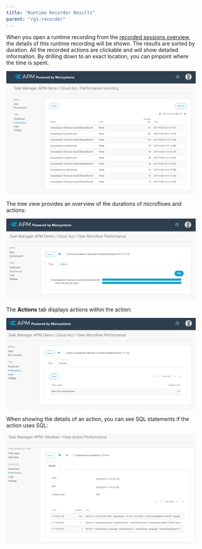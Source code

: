```yaml
---
title: "Runtime Recorder Results"
parent: "rg1-recorder"
---
```


When you open a runtime recording from the [recorded sessions overview](rg2-recorder), the details of this runtime recording will be shown. The results are sorted by duration. All the recorded actions are clickable and will show detailed information. By drilling down to an exact location, you can pinpoint where the time is spent.

![](attachments/rg2/Performance_runtime_recording.png)

The tree view provides an overview of the durations of microflows and actions:

![](attachments/rg2/Performance_runtime_recording_ActionsTree.png)

The **Actions** tab displays actions within the action:
 
![](attachments/rg2/Performance_runtime_recording_ActionsActions.png)
 
When showing the details of an action, you can see SQL statements if the action uses SQL:
 
![](attachments/rg2/Performance_runtime_recording_Action.png)
